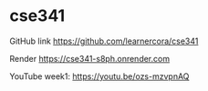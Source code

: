 # cse341

GitHub link
https://github.com/learnercora/cse341

Render
https://cse341-s8ph.onrender.com

YouTube
week1: https://youtu.be/ozs-mzvpnAQ
